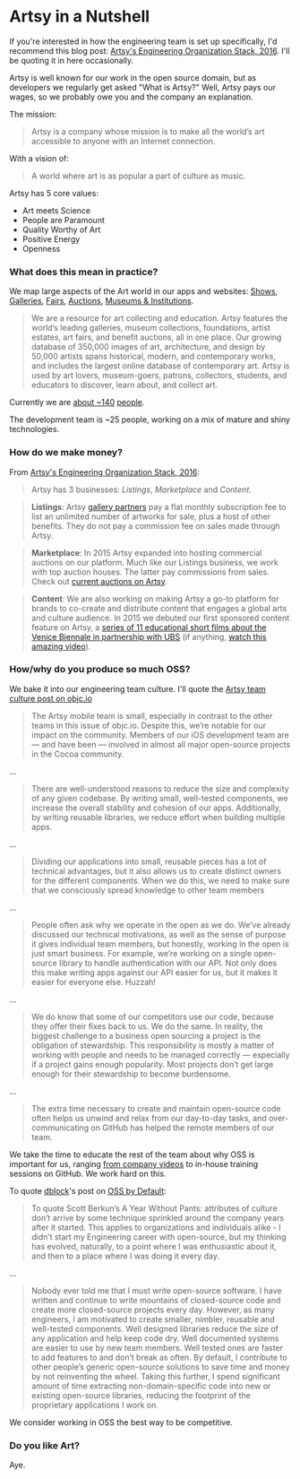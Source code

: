 # Artsy in a Nutshell

If you're interested in how the engineering team is set up specifically, I'd recommend this blog post: [Artsy's Engineering Organization Stack, 2016](http://artsy.github.io/blog/2016/03/28/artsy-engineering-organization-stack/). I'll be quoting it in here occasionally.

Artsy is well known for our work in the open source domain, but as developers we regularly get asked "What is Artsy?"  Well, Artsy pays our wages, so we probably owe you and the company an explanation.

The mission:

> Artsy is a company whose mission is to make all the world’s art accessible to anyone with an Internet connection.

With a vision of:

> A world where art is as popular a part of culture as music.

Artsy has 5 core values:

* Art meets Science
* People are Paramount
* Quality Worthy of Art
* Positive Energy
* Openness

### What does this mean in practice?

We map large aspects of the Art world in our apps and websites: [Shows](https://www.artsy.net/shows), [Galleries](https://www.artsy.net/galleries), [Fairs](https://www.artsy.net/art-fairs), [Auctions](https://www.artsy.net/auctions), [Museums & Institutions](https://www.artsy.net/institutions).

> We are a resource for art collecting and education. Artsy features the world’s leading galleries, museum collections, foundations, artist estates, art fairs, and benefit auctions, all in one place. Our growing database of 350,000 images of art, architecture, and design by 50,000 artists spans historical, modern, and contemporary works, and includes the largest online database of contemporary art. Artsy is used by art lovers, museum-goers, patrons, collectors, students, and educators to discover, learn about, and collect art.

Currently we are [about ~140](https://www.linkedin.com/company/802712?trk=vsrp_companies_cluster_name&trkInfo=VSRPsearchId%3A202598361462836584173%2CVSRPtargetId%3A802712%2CVSRPcmpt%3Acompanies_cluster) [people](http://artsy.github.io/blog/2016/03/28/artsy-engineering-organization-stack/).

The development team is ~25 people, working on a mix of mature and shiny technologies.

### How do we make money?

From [Artsy's Engineering Organization Stack, 2016](http://artsy.github.io/blog/2016/03/28/artsy-engineering-organization-stack/):

> Artsy has 3 businesses: _Listings_, _Marketplace_ and _Content_.

> **Listings**: Artsy [gallery partners](https://www.artsy.net/galleries) pay a flat monthly subscription fee to list an unlimited number of artworks for sale, plus a host of other benefits. They do not pay a commission fee on sales made through Artsy.

> **Marketplace**: In 2015 Artsy expanded into hosting commercial auctions on our platform. Much like our Listings business, we work with top auction houses. The latter pay commissions from sales. Check out [current auctions on Artsy](https://www.artsy.net/auctions).

> **Content**: We are also working on making Artsy a go-to platform for brands to co-create and distribute content that engages a global arts and culture audience. In 2015 we debuted our first sponsored content feature on Artsy, a [series of 11 educational short films about the Venice Biennale in partnership with UBS](https://www.artsy.net/venice-biennale-2015) (if anything, [watch this amazing video](https://www.artsy.net/article/artsy-editorial-behind-the-venice-biennale-2015-a-short-history-of-the-world-s-most-important-art-exhibition)).

### How/why do you produce so much OSS?

We bake it into our engineering team culture. I'll quote the [Artsy team culture post on objc.io](https://www.objc.io/issues/22-scale/artsy/)

> The Artsy mobile team is small, especially in contrast to the other teams in this issue of objc.io. Despite this, we’re notable for our impact on the community. Members of our iOS development team are — and have been — involved in almost all major open-source projects in the Cocoa community.

...

> There are well-understood reasons to reduce the size and complexity of any given codebase. By writing small, well-tested components, we increase the overall stability and cohesion of our apps. Additionally, by writing reusable libraries, we reduce effort when building multiple apps.

...

> Dividing our applications into small, reusable pieces has a lot of technical advantages, but it also allows us to create distinct owners for the different components. When we do this, we need to make sure that we consciously spread knowledge to other team members

...

> People often ask why we operate in the open as we do. We’ve already discussed our technical motivations, as well as the sense of purpose it gives individual team members, but honestly, working in the open is just smart business. For example, we’re working on a single open-source library to handle authentication with our API. Not only does this make writing apps against our API easier for us, but it makes it easier for everyone else. Huzzah!


...

> We do know that some of our competitors use our code, because they offer their fixes back to us. We do the same. In reality, the biggest challenge to a business open sourcing a project is the obligation of stewardship. This responsibility is mostly a matter of working with people and needs to be managed correctly — especially if a project gains enough popularity. Most projects don’t get large enough for their stewardship to become burdensome.

...

> The extra time necessary to create and maintain open-source code often helps us unwind and relax from our day-to-day tasks, and over-communicating on GitHub has helped the remote members of our team.

We take the time to educate the rest of the team about why OSS is important for us, ranging [from company videos](http://code.dblock.org/2015/02/09/becoming-open-source-by-default.html) to in-house training sessions on GitHub. We work hard on this.

To quote [dblock](http://code.dblock.org)'s post on [OSS by Default](http://code.dblock.org/2015/02/09/becoming-open-source-by-default.html):

> To quote Scott Berkun’s A Year Without Pants: attributes of culture don’t arrive by some technique sprinkled around the company years after it started. This applies to organizations and individuals alike - I didn’t start my Engineering career with open-source, but my thinking has evolved, naturally, to a point where I was enthusiastic about it, and then to a place where I was doing it every day.

...

> Nobody ever told me that I must write open-source software. I have written and continue to write mountains of closed-source code and create more closed-source projects every day. However, as many engineers, I am motivated to create smaller, nimbler, reusable and well-tested components. Well designed libraries reduce the size of any application and help keep code dry. Well documented systems are easier to use by new team members. Well tested ones are faster to add features to and don’t break as often. By default, I contribute to other people’s generic open-source solutions to save time and money by not reinventing the wheel. Taking this further, I spend significant amount of time extracting non-domain-specific code into new or existing open-source libraries, reducing the footprint of the proprietary applications I work on.

We consider working in OSS the best way to be competitive.

### Do you like Art?

Aye.
